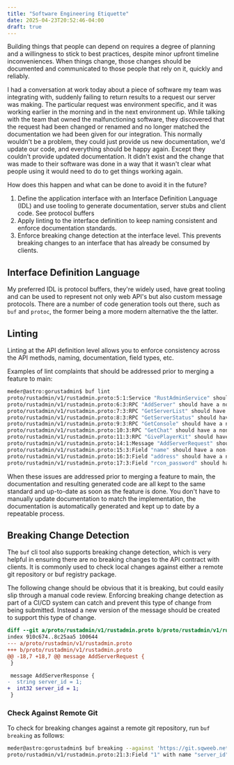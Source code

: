 ```yaml
---
title: "Software Engineering Etiquette"
date: 2025-04-23T20:52:46-04:00
draft: true
---
```


Building things that people can depend on requires a degree of planning and a willingness to stick to best practices, despite minor upfront timeline inconveniences. When things change, those changes should be documented and communicated to those people that rely on it, quickly and reliably.

I had a conversation at work today about a piece of software my team was integrating with, suddenly failing to return results to a request our server was making. The particular request was environment specific, and it was working earlier in the morning and in the next environment up. While talking with the team that owned the malfunctioning software, they discovered that the request had been changed or renamed and no longer matched the documentation we had been given for our integration. This normally wouldn't be a problem, they could just provide us new documentation, we'd update our code, and everything should be happy again. Except they couldn't provide updated documentation. It didn't exist and the change that was made to their software was done in a way that it wasn't clear what people using it would need to do to get things working again.

How does this happen and what can be done to avoid it in the future?

1. Define the application interface with an Interface Definition Language (IDL) and use tooling to generate documentation, server stubs and client code. See protocol buffers
2. Apply linting to the interface definition to keep naming consistent and enforce documentation standards.
3. Enforce breaking change detection at the interface level. This prevents breaking changes to an interface that has already be consumed by clients.

## Interface Definition Language

My preferred IDL is protocol buffers, they're widely used, have great tooling and can be used to represent not only web API's but also custom message protocols. There are a number of code generation tools out there, such as `buf` and `protoc`, the former being a more modern alternative the the latter.


## Linting

Linting at the API definition level allows you to enforce consistency across the API methods, naming, documentation, field types, etc. 

Examples of lint complaints that should be addressed prior to merging a feature to main:

```bash
meder@astro:gorustadmin$ buf lint
proto/rustadmin/v1/rustadmin.proto:5:1:Service "RustAdminService" should have a non-empty comment for documentation.
proto/rustadmin/v1/rustadmin.proto:6:3:RPC "AddServer" should have a non-empty comment for documentation.
proto/rustadmin/v1/rustadmin.proto:7:3:RPC "GetServerList" should have a non-empty comment for documentation.
proto/rustadmin/v1/rustadmin.proto:8:3:RPC "GetServerStatus" should have a non-empty comment for documentation.
proto/rustadmin/v1/rustadmin.proto:9:3:RPC "GetConsole" should have a non-empty comment for documentation.
proto/rustadmin/v1/rustadmin.proto:10:3:RPC "GetChat" should have a non-empty comment for documentation.
proto/rustadmin/v1/rustadmin.proto:11:3:RPC "GivePlayerKit" should have a non-empty comment for documentation.
proto/rustadmin/v1/rustadmin.proto:14:1:Message "AddServerRequest" should have a non-empty comment for documentation.
proto/rustadmin/v1/rustadmin.proto:15:3:Field "name" should have a non-empty comment for documentation.
proto/rustadmin/v1/rustadmin.proto:16:3:Field "address" should have a non-empty comment for documentation.
proto/rustadmin/v1/rustadmin.proto:17:3:Field "rcon_password" should have a non-empty comment for documentation.
```

When these issues are addressed prior to merging a feature to main, the documentation and resulting generated code are all kept to the same standard and up-to-date as soon as the feature is done. You don't have to manually update documentation to match the implementation, the documentation is automatically generated and kept up to date by a repeatable process.

## Breaking Change Detection

The `buf` cli tool also supports breaking change detection, which is very helpful in ensuring there are no breaking changes to the API contract with clients. It is commonly used to check local changes against either a remote git repository or buf registry package.

The following change should be obvious that it is breaking, but could easily slip through a manual code review. Enforcing breaking change detection as part of a CI/CD system can catch and prevent this type of change from being submitted. Instead a new version of the message should be created to support this type of change.


```diff
diff --git a/proto/rustadmin/v1/rustadmin.proto b/proto/rustadmin/v1/rustadmin.proto
index 910c674..8c25aa5 100644
--- a/proto/rustadmin/v1/rustadmin.proto
+++ b/proto/rustadmin/v1/rustadmin.proto
@@ -18,7 +18,7 @@ message AddServerRequest {
 }

 message AddServerResponse {
-  string server_id = 1;
+  int32 server_id = 1;
 }
```

### Check Against Remote Git

To check for breaking changes against a remote git repository, run `buf breaking` as follows:

```bash
meder@astro:gorustadmin$ buf breaking --against 'https://git.sqweeb.net/mikeder/gorustadmin.git#branch=main'
proto/rustadmin/v1/rustadmin.proto:21:3:Field "1" with name "server_id" on message "AddServerResponse" changed type from "string" to "int32".
```

